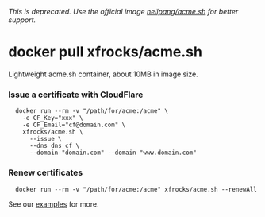 *This is deprecated. Use the official image [neilpang/acme.sh](https://hub.docker.com/r/neilpang/acme.sh/) for better support.*

# docker pull xfrocks/acme.sh
Lightweight acme.sh container, about 10MB in image size.

### Issue a certificate with CloudFlare
```
  docker run --rm -v "/path/for/acme:/acme" \
    -e CF_Key="xxx" \
    -e CF_Email="cf@domain.com" \
    xfrocks/acme.sh \
      --issue \
      --dns dns_cf \
      --domain "domain.com" --domain "www.domain.com"
```

### Renew certificates
```
  docker run --rm -v "/path/for/acme:/acme" xfrocks/acme.sh --renewAll
```

See our [examples](https://github.com/daohoangson/docker-acme.sh/tree/master/examples) for more.
